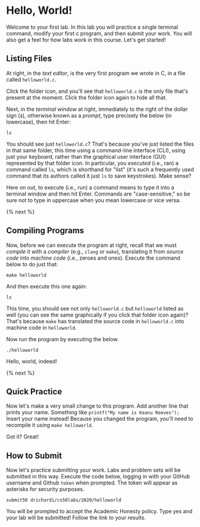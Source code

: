 # Hello, World!

Welcome to your first lab. In this lab you will practice a single terminal command, modify your first c program, and then submit your work. You will also get a feel for how labs work in this course. Let's get started!

## Listing Files

At right, in the *text editor*, is the very first program we wrote in C, in a file called `helloworld.c`.

Click the folder icon, and you'll see that `helloworld.c` is the only file that's present at the moment. Click the folder icon again to hide all that.

Next, in the *terminal window* at right, immediately to the right of the dollar sign (`$`), otherwise known as a *prompt*, type precisely the below (in lowercase), then hit Enter:

```
ls
```

You should see just `helloworld.c`? That's because you've just listed the files in that same folder, this time using a command-line interface (CLI), using just your keyboard, rather than the graphical user interface (GUI) represented by that folder icon. In particular, you *executed* (i.e., ran) a command called `ls`, which is shorthand for "list" (it's such a frequently used command that its authors called it just `ls` to save keystrokes). Make sense?

Here on out, to execute (i.e., run) a command means to type it into a terminal window and then hit Enter. Commands are "case-sensitive," so be sure not to type in uppercase when you mean lowercase or vice versa.

{% next %}

## Compiling Programs

Now, before we can execute the program at right, recall that we must *compile* it with a *compiler* (e.g., `clang` or `make`), translating it from *source code* into *machine code* (i.e., zeroes and ones). Execute the command below to do just that:

```
make helloworld
```

And then execute this one again:

```
ls
```

This time, you should see not only `helloworld.c` but `helloworld` listed as well (you can see the same graphically if you click that folder icon again)? That's because `make` has translated the source code in `helloworld.c` into machine code in `helloworld`.

Now run the program by executing the below.

```
./helloworld
```

Hello, world, indeed!

{% next %}


## Quick Practice

Now let's make a very small change to this program. Add another line that prints your name. Something like `printf("My name is Keanu Reeves");` Insert your name instead! Because you changed the program, you'll need to recompile it using `make helloworld`. 

Got it? Great!


## How to Submit

Now let's practice submitting your work. Labs and problem sets will be submitted in this way. Execute the code below, logging in with your GitHub username and Github `token` when prompted. The token will appear as asterisks for security purposes.

```
submit50 drichardi/cs50labs/2020/helloworld
```

You will be prompted to accept the Academic Honesty policy. Type yes and your lab will be submitted! Follow the link to your results.
